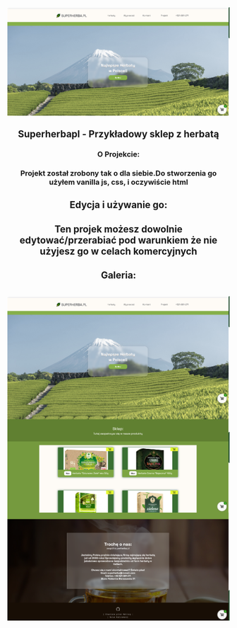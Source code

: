 
<img align="center" src="s1.png" >
<h2 align="center"> Superherbapl - Przykładowy sklep z herbatą </h1>
<h3 align="center">O Projekcie:</h3>
<h3 align="center">Projekt został zrobony tak o dla siebie.Do stworzenia go  użyłem vanilla js, css, i oczywiście html</h3>
 <h2 align="center">Edycja i używanie go:</h2>
<h2 align="center"> Ten projek możesz dowolnie edytować/przerabiać pod warunkiem że nie użyjesz go w celach komercyjnych </h2> 
<h2 align="center">Galeria:</h2>
  </br>
  <img align="center" src="s1.png" >
  </br>
  <img align="center" src="s2.png" >
 </br>
  <img align="center" src="s3.png" >

